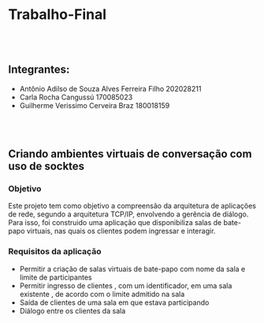 # Trabalho-Final

<br></br>
## Integrantes:

* Antônio Adilso de Souza Alves Ferreira Filho 202028211
* Carla Rocha Cangussú 170085023
* Guilherme Verissimo  Cerveira Braz 180018159


<br></br>
## Criando ambientes virtuais de conversação com uso de socktes

### Objetivo
<p>
  Este projeto tem como objetivo a compreensão da arquitetura de aplicações de rede, segundo a arquitetura TCP/IP, envolvendo a gerência de diálogo. Para isso, foi construido uma aplicação que disponibiliza salas de bate-papo virtuais, nas quais os clientes podem ingressar e interagir.
</p>
  
### Requisitos da aplicação

* Permitir a criação de salas virtuais de bate-papo com nome da sala e limite de participantes
* Permitir ingresso de clientes , com um identificador, em uma sala existente , de acordo com o limite admitido na sala
* Saída de clientes de uma sala em que estava participando
* Diálogo entre os clientes da sala
